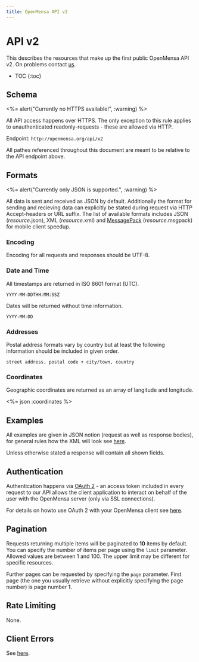 ```yaml
---
title: OpenMensa API v2
---
```


# API v2

This describes the resources that make up the first public OpenMensa API v2. On problems contact [us](mailto:info@openmensa.org?subject=APIv2).

* TOC
{:toc}

## Schema

<%= alert("Currently no HTTPS available!", :warning) %>

All API access happens over HTTPS. The only exception to this rule applies to unauthenticated readonly-requests - these are allowed via HTTP.

Endpoint: `http://openmensa.org/api/v2`

All pathes referenced throughout this document are meant to be relative to the API endpoint above.

## Formats

<%= alert("Currently only JSON is supported.", :warning) %>

All data is sent and received as JSON by default. Additionally the format for sending and recieving data can explicitly be stated during request via HTTP Accept-headers or URL suffix.
The list of available formats includes JSON (*resource*.json), XML (*resource*.xml) and [MessagePack](http://msgpack.org/) (*resource*.msgpack) for mobile client speedup.

### Encoding

Encoding for all requests and responses should be UTF-8.

### Date and Time

All timestamps are returned in ISO 8601 format (UTC).

	YYYY-MM-DDTHH:MM:SSZ

Dates will be returned without time information.

	YYYY-MM-DD

### Addresses

Postal address formats vary by country but at least the following information should be included in given order.

	street address, postal code + city/town, country

### Coordinates

Geographic coordinates are returned as an array of langitude and longitude.

<%= json :coordinates %>

## Examples

All examples are given in JSON notion (request as well as response bodies), for general rules how the XML will look see [here](/api/v2/xml/).

Unless otherwise stated a response will contain all shown fields.

## Authentication

Authentication happens via [OAuth 2](http://oauth.net/) - an access token included in every request to our API allows the client application to interact on behalf of the user with the OpenMensa server (only via SSL connections).

For details on howto use OAuth 2 with your OpenMensa client see [here](/api/v2/oauth/).

## Pagination

Requests returning multiple items will be paginated to **10** items by default. You can specify the number of items per page using the `limit` parameter. Allowed values are between 1 and 100. The upper limit may be different for specific resources.

Further pages can be requested by specifying the `page` parameter. First page
(the one you usually retrieve without explicitly specifying the page number)
is page number **1**.

## Rate Limiting

None.

## Client Errors

See [here](/api/v2/errors/).
